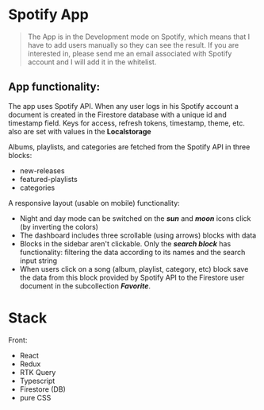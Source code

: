 
# Spotify App

> The App is in the Development mode on Spotify, which means that I have to add users manually so they can see the result. If you are interested in, please send me an email associated with Spotify account and I will add it in the whitelist.

## App functionality:
The app uses Spotify API. When any user logs in his Spotify account a document is created in the Firestore database with a unique id and timestamp field. Keys for access, refresh tokens, timestamp, theme, etc. also are set with values in the **Localstorage**

Albums, playlists, and categories are fetched from the Spotify API in three blocks:
- new-releases
- featured-playlists
- categories

A responsive layout (usable on mobile) functionality:
- Night and day mode can be switched on the ***sun*** and ***moon*** icons click (by inverting the colors)
- The dashboard includes three scrollable (using arrows) blocks with data
- Blocks in the sidebar aren't clickable. Only the ***search block*** has functionality: filtering the data according to its names and the search input string
- When users click on a song (album, playlist, category, etc) block save the data from this block provided by Spotify API to the Firestore user document in the subcollection ***Favorite***.

# Stack

Front:
- React
- Redux
- RTK Query
- Typescript
- Firestore (DB)
- pure CSS

